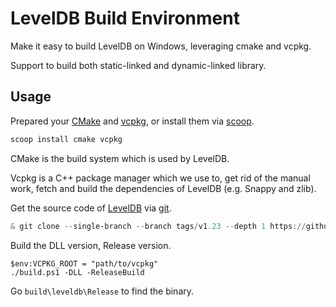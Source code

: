 # LevelDB Build Environment

Make it easy to build LevelDB on Windows, leveraging cmake and vcpkg.

Support to build both static-linked and dynamic-linked library.

## Usage

Prepared your [CMake](https://cmake.org/) and [vcpkg](https://github.com/microsoft/vcpkg), or install them via [scoop](https://scoop.sh/).

```ps1
scoop install cmake vcpkg
```

CMake is the build system which is used by LevelDB.

Vcpkg is a C++ package manager which we use to, get rid of the manual work, fetch and build the dependencies of LevelDB \(e.g. Snappy and zlib\).

Get the source code of [LevelDB](https://github.com/google/leveldb) via [git](https://git-scm.com/).

```ps1
& git clone --single-branch --branch tags/v1.23 --depth 1 https://github.com/google/leveldb.git src
```

Build the DLL version, Release version.

```
$env:VCPKG_ROOT = "path/to/vcpkg"
./build.ps1 -DLL -ReleaseBuild
```

Go `build\leveldb\Release` to find the binary.
